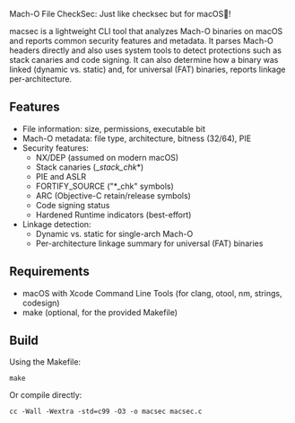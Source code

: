 Mach-O File CheckSec: Just like checksec but for macOS💯!

macsec is a lightweight CLI tool that analyzes Mach-O binaries on macOS and reports common security features and metadata. It parses Mach-O headers directly and also uses system tools to detect protections such as stack canaries and code signing. It can also determine how a binary was linked (dynamic vs. static) and, for universal (FAT) binaries, reports linkage per-architecture.

## Features

- File information: size, permissions, executable bit
- Mach-O metadata: file type, architecture, bitness (32/64), PIE
- Security features:
  - NX/DEP (assumed on modern macOS)
  - Stack canaries (__stack_chk_*)
  - PIE and ASLR
  - FORTIFY_SOURCE ("*_chk" symbols)
  - ARC (Objective-C retain/release symbols)
  - Code signing status
  - Hardened Runtime indicators (best-effort)
- Linkage detection:
  - Dynamic vs. static for single-arch Mach-O
  - Per-architecture linkage summary for universal (FAT) binaries

## Requirements

- macOS with Xcode Command Line Tools (for clang, otool, nm, strings, codesign)
- make (optional, for the provided Makefile)

## Build

Using the Makefile:

```
make
```

Or compile directly:

```
cc -Wall -Wextra -std=c99 -O3 -o macsec macsec.c
```
